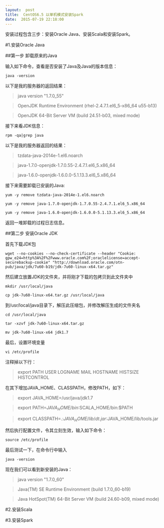 ```yaml
---
layout:  post
title:  CentOS6.5 以单机模式安装Spark
date:  2015-07-19 22:18:00
---
```


安装过程包含三步：安装Oracle Java、安装Scala和安装Spark。

#1.安装Oracle Java

##第一步 卸载原来的Java

输入如下命令，查看是否安装了Java及Java的版本信息：

`java -version` 

以下是我的服务器的返回结果：

> java version "1.7.0_55"

>  OpenJDK Runtime Environment (rhel-2.4.7.1.el6_5-x86_64 u55-b13)

> OpenJDK 64-Bit Server VM (build 24.51-b03, mixed mode)

接下来看JDK信息：

`rpm -qa|grep java`

以下是我的服务器返回的结果：

> tzdata-java-2014e-1.el6.noarch

> java-1.7.0-openjdk-1.7.0.55-2.4.7.1.el6_5.x86_64

> java-1.6.0-openjdk-1.6.0.0-5.1.13.3.el6_5.x86_64

接下来需要卸载已安装的Java:

`yum -y remove tzdata-java-2014e-1.el6.noarch`

`yum -y remove java-1.7.0-openjdk-1.7.0.55-2.4.7.1.el6_5.x86_64`

`yum -y remove java-1.6.0-openjdk-1.6.0.0-5.1.13.3.el6_5.x86_64`

返回一堆卸载的过程日志信息。

##第二步 安装Oracle JDK

首先下载JDK包

`wget --no-cookies --no-check-certificate --header "Cookie: gpw_e24=http%3A%2F%2Fwww.oracle.com%2F;oraclelicense=accept-securebackup-cookie" "http://download.oracle.com/otn-pub/java/jdk/7u60-b19/jdk-7u60-linux-x64.tar.gz"`

然后建立放置JDK的文件夹，并将刚才下载的包拷贝到此文件夹中

`mkdir /usr/local/java`

`cp jdk-7u60-linux-x64.tar.gz /usr/local/java`

到/usr/local/java目录下，解压此压缩包，并修改解压生成的文件夹名

`cd /usr/local/java`

`tar -xzvf jdk-7u60-linux-x64.tar.gz`

`mv jdk-7u60-linux-x64 jdk1.7`

最后，设置环境变量

`vi /etc/profile`

注释掉以下行：

> export PATH USER LOGNAME MAIL HOSTNAME HISTSIZE HISTCONTROL

在其下增加JAVA_HOME、CLASSPATH，修改PATH，如下：

> export JAVA_HOME=/usr/java/jdk1.7

> export PATH=$JAVA_HOME/bin:$SCALA_HOME/bin:$PATH

> export CLASSPATH=.:$JAVA_HOME/lib/dt.jar:$JAVA_HOME/lib/tools.jar

然后执行配置文件，令其立刻生效，输入如下命令： 

`source /etc/profile`

最后测试一下，在命令行中输入

`java -version` 

现在我们可以看到新安装的Java：

>java version "1.7.0_60"

>Java(TM) SE Runtime Environment (build 1.7.0_60-b19)

>Java HotSpot(TM) 64-Bit Server VM (build 24.60-b09, mixed mode)

#2.安装Scala


#3.安装Spark
